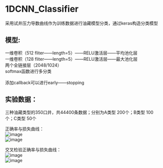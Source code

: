 # 1DCNN_Classifier
采用试井压力导数曲线作为训练数据进行油藏模型分类，通过keras构造分类模型   

模型:<br>
---
一维卷积（512 fliter——length=5）——RELU激活层——平均池化层<br>
一维卷积（128 fliter——length=5）——RELU激活层——最大池化层<br>
两个全链接层（2048/1024）<br>
softmax函数进行多分类<br> 
<br> 
添加callback可以进行early——stopping 

实验数据：
---
三种油藏类型的350口井，共44400条数据；分别为A类型 200个；B类型 100个；C类型 50个   


正确率与损失曲线：<br>
![image](https://github.com/lulu-313/1DCNN_Classifier/blob/master/image/acc.png)<br>
![image](https://github.com/lulu-313/1DCNN_Classifier/blob/master/image/loss.png)<br>

交叉检验正确率与损失曲线：<br>
![image](https://github.com/lulu-313/1DCNN_Classifier/blob/master/image/val_acc.png)<br>
![image](https://github.com/lulu-313/1DCNN_Classifier/blob/master/image/val_loss.png)<br>
